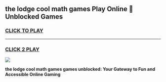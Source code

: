 
## the lodge cool math games Play Online 👋 Unblocked Games
<h3>
<a href="https://news.freeplayer.one?title=the_lodge_cool_math_games&ref=17CMG">CLICK TO PLAY</a></h3>
<hr>

<h3>
<a href="https://news.freeplayer.one?title=the_lodge_cool_math_games&ref=17CMG">CLICK 2 PLAY</a>
  
</h3>

<a href="https://news.freeplayer.one?title=the_lodge_cool_math_games&ref=17CMG/"><img src="https://clearcache.store/games.png"></a>


**the lodge cool math games games unblocked: Your Gateway to Fun and Accessible Online Gaming**
